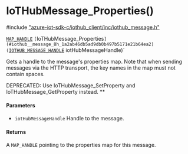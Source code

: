 # IoTHubMessage_Properties()

\#include ["azure-iot-sdk-c/iothub_client/inc/iothub_message.h"](../iot-c-ref-iothub-message-h.md)  

[`MAP_HANDLE`](#map_8h_1aaa6ea96fbf2e858b6b2cfe4c7fe31a46) `[`IoTHubMessage_Properties`](#iothub__message_8h_1a2ab46db5ad9db0b497b5171e21b64ea2)(`[`IOTHUB_MESSAGE_HANDLE`](#iothub__message_8h_1a98782b8f57e3f751b4f0196de946432c) iotHubMessageHandle)`

Gets a handle to the message's properties map. Note that when sending messages via the HTTP transport, the key names in the map must not contain spaces.

DEPRECATED: Use IoTHubMessage_SetProperty and IoTHubMessage_GetProperty instead. ** 
#### Parameters
* `iotHubMessageHandle` Handle to the message.

#### Returns
A `MAP_HANDLE` pointing to the properties map for this message.

